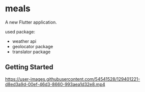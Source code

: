 # meals

A new Flutter application.

used package:
- weather api
- geolocator package
- translator package

## Getting Started



https://user-images.githubusercontent.com/54541528/129401221-d8ed3a9d-00ef-46d3-8660-993aea1d32e8.mp4

